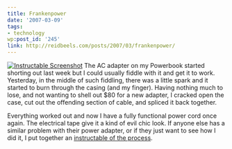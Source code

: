 ```yaml
---
title: Frankenpower
date: '2007-03-09'
tags:
- technology
wp:post_id: '245'
link: http://reidbeels.com/posts/2007/03/frankenpower/
---
```


[![Instructable Screenshot](http://farm1.static.flickr.com/170/416003120_0adfa88c94_o.jpg)](http://reidab.com/photos/photo/416003120/Instructable_Screenshot.html) 
The AC adapter on my Powerbook started shorting out last week but I could usually fiddle with it and get it to work. Yesterday, in the middle of such fiddling, there was a little spark and it started to burn through the casing (and my finger). Having nothing much to lose, and not wanting to shell out $80 for a new adapter, I cracked open the case, cut out the offending section of cable, and spliced it back together.


Everything worked out and now I have a fully functional power cord once again. The electrical tape give it a kind of evil chic look. If anyone else has a similar problem with their power adapter, or if they just want to see how I did it, I put together an 
[instructable of the process](http://www.instructables.com/id/EQOMBUZJ16EYVZDX66?ALLSTEPS).
